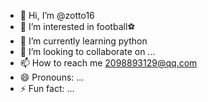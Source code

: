 - 👋 Hi, I’m @zotto16
- 👀 I’m interested in football⚽
- 🌱 I’m currently learning python
- 💞️ I’m looking to collaborate on ...
- 📫 How to reach me 2098893129@qq.com
- 😄 Pronouns: ...
- ⚡ Fun fact: ...

<!---
zotto16/zotto16 is a ✨ special ✨ repository because its `README.md` (this file) appears on your GitHub profile.
You can click the Preview link to take a look at your changes.
--->
